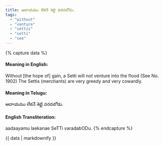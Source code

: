 ```yaml
---
title: ఆదాయము లేకనే శెట్టి వరదబోడు.
tags:
  - "without"
  - "venture"
  - "settis"
  - "setti"
  - "see"
---
```


{% capture data %}
#### Meaning in English:
Without [the hope of] gain, a Setti will not venture into the flood
(See No. 1902)
The Settis (merchants) are very greedy and very cowardly.

#### Meaning in Telugu:
ఆదాయము లేకనే శెట్టి వరదబోడు.

#### English Transliteration:
aadaayamu laekanae SeTTi varadabODu.
{% endcapture %}

<div class="notice">{{ data | markdownify }}</div>


